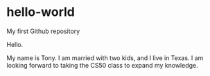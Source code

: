 # hello-world
My first Github repository

Hello.

My name is Tony. I am married with two kids, and I live in Texas. I am looking forward to taking the CS50 class to expand my knowledge.
